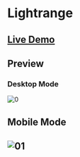 # Lightrange

## [Live Demo](https://rzvkoli.github.io/Lightrange/)

## Preview
### Desktop Mode
![0](https://user-images.githubusercontent.com/100797809/178154785-22ce3db3-8d71-4980-984b-c820e688a15d.png)
## Mobile Mode
![01](https://user-images.githubusercontent.com/100797809/186782645-635dcdd6-363a-4003-b9f7-7dde69a88aa9.jpg)
---
